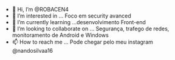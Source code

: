 - 👋 Hi, I’m @ROBACEN4
- 👀 I’m interested in ... Foco em security avanced  
- 🌱 I’m currently learning ...desenvolvimento Front-end
- 💞️ I’m looking to collaborate on ...  Segurança, trafego de redes, monitoramento de Android e Windows
- 📫 How to reach me ...  Pode chegar pelo meu instagram @nandosilvaa16 

<!---
ROBACEN4/ROBACEN4 is a ✨ special ✨ repository because its `README.md` (this file) appears on your GitHub profile.
You can click the Preview link to take a look at your changes.
--->
